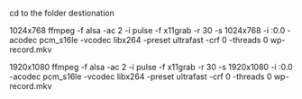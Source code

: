 cd to the folder destionation

1024x768
ffmpeg -f alsa -ac 2 -i pulse -f x11grab -r 30 -s 1024x768 -i :0.0 -acodec pcm_s16le  -vcodec libx264 -preset ultrafast -crf 0 -threads 0 wp-record.mkv

1920x1080
ffmpeg -f alsa -ac 2 -i pulse -f x11grab -r 30 -s 1920x1080 -i :0.0 -acodec pcm_s16le  -vcodec libx264 -preset ultrafast -crf 0 -threads 0 wp-record.mkv
